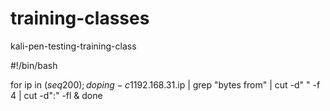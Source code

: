 # training-classes
kali-pen-testing-training-class

#!/bin/bash

for ip in $(seq 200 ); do
ping -c 1 192.168.31.$ip | grep "bytes from" | cut -d" " -f 4 | cut -d":" -fl &
done
